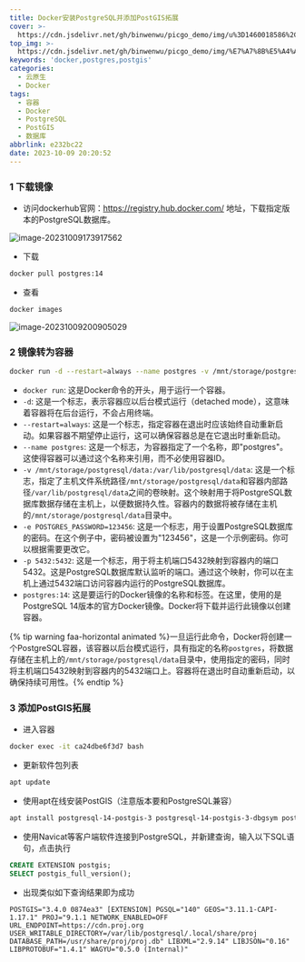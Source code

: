 ```yaml
---
title: Docker安装PostgreSQL并添加PostGIS拓展
cover: >-
  https://cdn.jsdelivr.net/gh/binwenwu/picgo_demo/img/u%3D1460018586%2C621419257%26fm%3D253%26fmt%3Dauto%26app%3D138%26f%3DJPEG
top_img: >-
  https://cdn.jsdelivr.net/gh/binwenwu/picgo_demo/img/%E7%A7%8B%E5%A4%A9%E9%A3%8E%E6%99%AF%20%E6%A0%91%20%E7%8B%97%20%E8%90%BD%E5%8F%B6%20%E9%AB%98%E5%B1%B1%20%E5%94%AF%E7%BE%8E%E6%84%8F%E5%A2%83%E9%A3%8E%E6%99%AF4k%E5%A3%81%E7%BA%B8_%E5%BD%BC%E5%B2%B8%E5%9B%BE%E7%BD%91.jpg
keywords: 'docker,postgres,postgis'
categories:
  - 云原生
  - Docker
tags:
  - 容器
  - Docker
  - PostgreSQL
  - PostGIS
  - 数据库
abbrlink: e232bc22
date: 2023-10-09 20:20:52
---
```



### 1 下载镜像

- 访问dockerhub官网：https://registry.hub.docker.com/ 地址，下载指定版本的PostgreSQL数据库。

![image-20231009173917562](https://cdn.jsdelivr.net/gh/binwenwu/picgo_demo/img/image-20231009173917562.png)

- 下载

```bash
docker pull postgres:14
```

- 查看

```BASH
docker images
```

![image-20231009200905029](https://cdn.jsdelivr.net/gh/binwenwu/picgo_demo/img/image-20231009200905029.png)



### 2 镜像转为容器

```BASH
docker run -d --restart=always --name postgres -v /mnt/storage/postgresql/data:/var/lib/postgresql/data -e POSTGRES_PASSWORD=123456 -p 5432:5432 postgres:14
```

- `docker run`: 这是Docker命令的开头，用于运行一个容器。
- `-d`: 这是一个标志，表示容器应以后台模式运行（detached mode），这意味着容器将在后台运行，不会占用终端。
- `--restart=always`: 这是一个标志，指定容器在退出时应该始终自动重新启动。如果容器不期望停止运行，这可以确保容器总是在它退出时重新启动。
- `--name postgres`: 这是一个标志，为容器指定了一个名称，即"postgres"。这使得容器可以通过这个名称来引用，而不必使用容器ID。
- `-v /mnt/storage/postgresql/data:/var/lib/postgresql/data`: 这是一个标志，指定了主机文件系统路径`/mnt/storage/postgresql/data`和容器内部路径`/var/lib/postgresql/data`之间的卷映射。这个映射用于将PostgreSQL数据库数据存储在主机上，以便数据持久性。容器内的数据将被存储在主机的`/mnt/storage/postgresql/data`目录中。
- `-e POSTGRES_PASSWORD=123456`: 这是一个标志，用于设置PostgreSQL数据库的密码。在这个例子中，密码被设置为"123456"，这是一个示例密码。你可以根据需要更改它。
- `-p 5432:5432`: 这是一个标志，用于将主机端口5432映射到容器内的端口5432。这是PostgreSQL数据库默认监听的端口。通过这个映射，你可以在主机上通过5432端口访问容器内运行的PostgreSQL数据库。
- `postgres:14`: 这是要运行的Docker镜像的名称和标签。在这里，使用的是PostgreSQL 14版本的官方Docker镜像。Docker将下载并运行此镜像以创建容器。

{% tip warning faa-horizontal animated %}一旦运行此命令，Docker将创建一个PostgreSQL容器，该容器以后台模式运行，具有指定的名称`postgres`，将数据存储在主机上的`/mnt/storage/postgresql/data`目录中，使用指定的密码，同时将主机端口5432映射到容器内的5432端口上。容器将在退出时自动重新启动，以确保持续可用性。{% endtip %}

### 3 添加PostGIS拓展

- 进入容器

```BASH
docker exec -it ca24dbe6f3d7 bash
```

- 更新软件包列表

```bash
apt update
```

- 使用apt在线安装PostGIS（注意版本要和PostgreSQL兼容）

```bash
apt install postgresql-14-postgis-3 postgresql-14-postgis-3-dbgsym postgresql-14-postgis-3-scripts
```

- 使用Navicat等客户端软件连接到PostgreSQL，并新建查询，输入以下SQL语句，点击执行

```SQL
CREATE EXTENSION postgis;
SELECT postgis_full_version();
```

- 出现类似如下查询结果即为成功

```TEXT
POSTGIS="3.4.0 0874ea3" [EXTENSION] PGSQL="140" GEOS="3.11.1-CAPI-1.17.1" PROJ="9.1.1 NETWORK_ENABLED=OFF URL_ENDPOINT=https://cdn.proj.org USER_WRITABLE_DIRECTORY=/var/lib/postgresql/.local/share/proj DATABASE_PATH=/usr/share/proj/proj.db" LIBXML="2.9.14" LIBJSON="0.16" LIBPROTOBUF="1.4.1" WAGYU="0.5.0 (Internal)"
```

